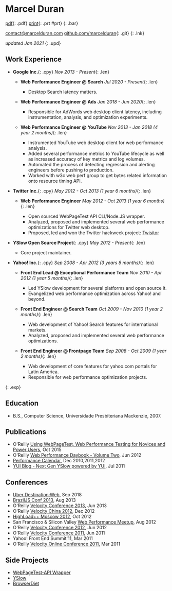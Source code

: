 # Marcel Duran

[pdf](resume.pdf "download PDF resume"){: .pdf}
[print](. "print resume"){: .prt #prt}
{: .bar}

[contact@marcelduran.com](mailto:contact@marcelduran.com "email me") [github.com/marcelduran](https://github.com/marcelduran "my git repositories"){: .git}
{: .lnk}

_updated Jan 2021_
{: .upd}

## Work Experience

*   **Google Inc.**{: .cpy}
    _Nov 2013 - Present_{: .len}

    *   **Web Performance Engineer @ Search**
        _Jul 2020 - Present_{: .len}

        *   Desktop Search latency matters.

    *   **Web Performance Engineer @ Ads**
        _Jan 2018 - Jun 2020_{: .len}

        *   Responsible for AdWords web desktop client latency, including instrumentation, analysis, and optimization experiments.

    *   **Web Performance Engineer @ YouTube**
        _Nov 2013 - Jan 2018 (4 year 2 months)_{: .len}

        *   Instrumented YouTube web desktop client for web performance analysis.
        *   Added several performance metrics to YouTube lifecycle as well as increased accuracy of key metrics and log volumes.
        *   Automated the process of detecting regression and alerting engineers before pushing to production.
        *   Worked with w3c web perf group to get bytes related information onto resource timing API.

*   **Twitter Inc.**{: .cpy}
    _May 2012 - Oct 2013 (1 year 6 months)_{: .len}

    *   **Web Performance Engineer**
        _May 2012 - Oct 2013 (1 year 6 months)_{: .len}

        *   Open sourced WebPageTest API CLI/Node.JS wrapper.
        *   Analyzed, proposed and implemented several web performance optimizations for Twitter web desktop.
        *   Proposed, led and won the Twitter hackweek project: [Twisitor](http://techcrunch.com/2013/03/22/want-to-see-pictures-of-twitters-office-visitors-meet-twisitor/)

*   **YSlow Open Source Project**{: .cpy}
    _May 2012 - Present_{: .len}

    *   Core project maintainer.


*   **Yahoo! Inc.**{: .cpy}
    _Sep 2008 - Apr 2012 (3 years 8 months)_{: .len}

    *   **Front End Lead @ Exceptional Performance Team**
        _Nov 2010 - Apr 2012 (1 year 5 months)_{: .len}

        *   Led YSlow development for several platforms and open source it.
        *   Evangelized web performance optimization across Yahoo! and beyond.

    *   **Front End Engineer @ Search Team**
        _Oct 2009 - Nov 2010 (1 year 2 months)_{: .len}

        *   Web development of Yahoo! Search features for international markets.
        *   Analyzed, proposed and implemented several web performance optimizations. 

    *   **Front End Engineer @ Frontpage Team**
        _Sep 2008 - Oct 2009 (1 year 2 months)_{: .len}

        *   Web development of core features for yahoo.com portals for Latin America.
        *   Responsible for web performance optimization projects.

{: .exp}

## Education

*   B.S., Computer Science, Universidade Presbiteriana Mackenzie, 2007.

## Publications

*   O'Reilly [Using WebPageTest, Web Performance Testing for Novices and Power Users](http://usingwpt.com), Oct 2015
*   O'Reilly [Web Performance Daybook - Volume Two](http://shop.oreilly.com/product/0636920025955.do), Jun 2012
*   [Performance Calendar](http://calendar.perfplanet.com/), Dec 2010,2011,2012
*   [YUI Blog - Next Gen YSlow powered by YUI](http://www.yuiblog.com/blog/2011/07/18/next-gen-yslow-powered-by-yui/), Jul 2011

## Conferences

*   [Uber Destination:Web](https://www.uber.com/p/destination-web/), Sep 2018
*   [BrazilJS Conf 2013](http://braziljs.com.br/en/), Aug 2013
*   O'Reilly [Velocity Conference 2013](http://velocityconf.com/velocity2013/public/schedule/speaker/79593 "speaker bio page"), Jun 2013
*   O'Reilly [Velocity China 2012](http://velocity.oreilly.com.cn/2012/index.php?func=autobio&id=36 "speaker bio page"), Dec 2012
*   [HighLoad++ Moscow 2012](http://2012.highload.co/ "conference homepage"), Oct 2012
*   San Francisco & Silicon Valley [Web Performance Meetup](http://www.meetup.com/SF-Web-Performance-Group/events/72890422/ "meetup info"), Aug 2012
*   O'Reilly [Velocity Conference 2012](http://velocityconf.com/velocity2012/public/schedule/speaker/79593 "speaker bio page"), Jun 2012
*   O'Reilly [Velocity Conference 2011](http://velocityconf.com/velocity2011/public/schedule/speaker/79593 "speaker bio page"), Jun 2011
*   Yahoo! Front End Summit'11, Mar 2011
*   O'Reilly [Velocity Online Conference 2011](http://en.oreilly.com/velocity-mar2011/public/schedule/speaker/79593 "speaker bio page"), Mar 2011

## Side Projects

*   [WebPageTest-API Wrapper](http://marcelduran.com/webpagetest-api/)
*   [YSlow](http://yslow.org)
*   [BrowserDiet](http://browserdiet.com/)
